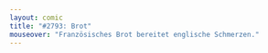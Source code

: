 ```yaml
---
layout: comic
title: "#2793: Brot"
mouseover: "Französisches Brot bereitet englische Schmerzen."
---
```


